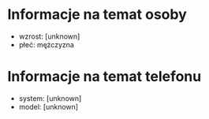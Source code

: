 # Informacje na temat osoby
- wzrost: [unknown]
- płeć: mężczyzna

# Informacje na temat telefonu
- system: [unknown]
- model: [unknown]